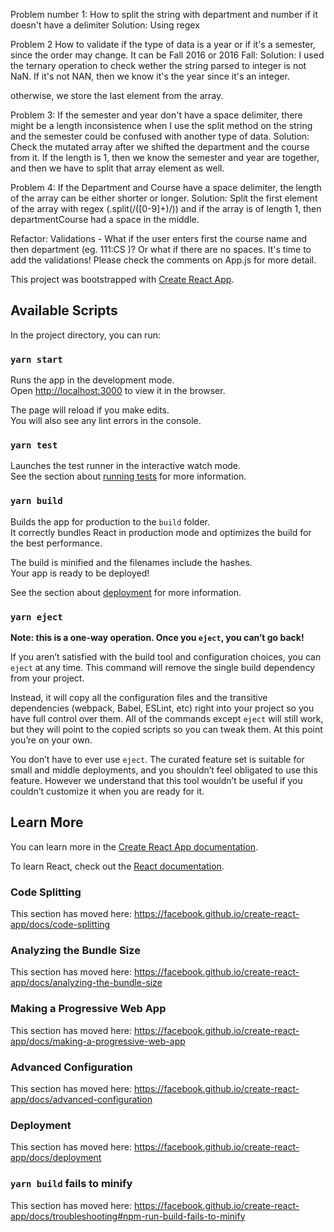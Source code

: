 Problem number 1:
How to split the string with department and number if it doesn't have a delimiter
Solution: Using regex

Problem 2
How to validate if the type of data is a year or if it's a semester, since the order may change. It can be Fall 2016 or 2016 Fall:
Solution: I used the ternary operation to check wether the string parsed to integer is not NaN. If it's not NAN, then we know it's the year since it's an integer.

otherwise, we store the last element from the array.

Problem 3:
If the semester and year don't have a space delimiter, there might be a length inconsistence when I use the split method on the string and the semester could be confused with another type of data.
Solution: Check the mutated array after we shifted the department and the course from it. If the length is 1, then we know the semester and year are together, and then we have to split that array element as well.

Problem 4:
If the Department and Course have a space delimiter, the length of the array can be either shorter or longer.
Solution: Split the first element of the array with regex (.split(/([0-9]+)/)) and if the array is of length 1, then departmentCourse had a space in the middle.

Refactor:
Validations - What if the user enters first the course name and then department (eg. 111:CS )? Or what if there are no spaces. It's time to add the validations! Please check the comments on App.js for more detail.

This project was bootstrapped with [Create React App](https://github.com/facebook/create-react-app).

## Available Scripts

In the project directory, you can run:

### `yarn start`

Runs the app in the development mode.<br />
Open [http://localhost:3000](http://localhost:3000) to view it in the browser.

The page will reload if you make edits.<br />
You will also see any lint errors in the console.

### `yarn test`

Launches the test runner in the interactive watch mode.<br />
See the section about [running tests](https://facebook.github.io/create-react-app/docs/running-tests) for more information.

### `yarn build`

Builds the app for production to the `build` folder.<br />
It correctly bundles React in production mode and optimizes the build for the best performance.

The build is minified and the filenames include the hashes.<br />
Your app is ready to be deployed!

See the section about [deployment](https://facebook.github.io/create-react-app/docs/deployment) for more information.

### `yarn eject`

**Note: this is a one-way operation. Once you `eject`, you can’t go back!**

If you aren’t satisfied with the build tool and configuration choices, you can `eject` at any time. This command will remove the single build dependency from your project.

Instead, it will copy all the configuration files and the transitive dependencies (webpack, Babel, ESLint, etc) right into your project so you have full control over them. All of the commands except `eject` will still work, but they will point to the copied scripts so you can tweak them. At this point you’re on your own.

You don’t have to ever use `eject`. The curated feature set is suitable for small and middle deployments, and you shouldn’t feel obligated to use this feature. However we understand that this tool wouldn’t be useful if you couldn’t customize it when you are ready for it.

## Learn More

You can learn more in the [Create React App documentation](https://facebook.github.io/create-react-app/docs/getting-started).

To learn React, check out the [React documentation](https://reactjs.org/).

### Code Splitting

This section has moved here: https://facebook.github.io/create-react-app/docs/code-splitting

### Analyzing the Bundle Size

This section has moved here: https://facebook.github.io/create-react-app/docs/analyzing-the-bundle-size

### Making a Progressive Web App

This section has moved here: https://facebook.github.io/create-react-app/docs/making-a-progressive-web-app

### Advanced Configuration

This section has moved here: https://facebook.github.io/create-react-app/docs/advanced-configuration

### Deployment

This section has moved here: https://facebook.github.io/create-react-app/docs/deployment

### `yarn build` fails to minify

This section has moved here: https://facebook.github.io/create-react-app/docs/troubleshooting#npm-run-build-fails-to-minify
